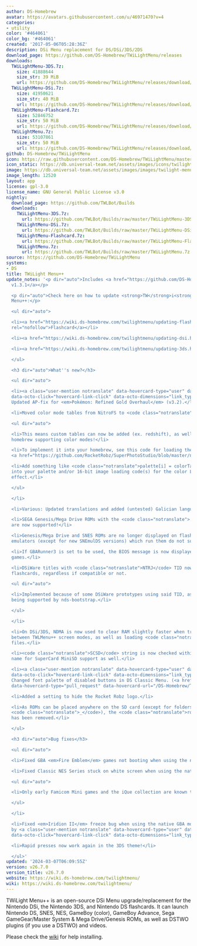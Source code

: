 ```yaml
---
author: DS-Homebrew
avatar: https://avatars.githubusercontent.com/u/46971470?v=4
categories:
- utility
color: '#464061'
color_bg: '#464061'
created: '2017-05-06T05:28:36Z'
description: DSi Menu replacement for DS/DSi/3DS/2DS
download_page: https://github.com/DS-Homebrew/TWiLightMenu/releases
downloads:
  TWiLightMenu-3DS.7z:
    size: 41888644
    size_str: 39 MiB
    url: https://github.com/DS-Homebrew/TWiLightMenu/releases/download/v26.7.0/TWiLightMenu-3DS.7z
  TWiLightMenu-DSi.7z:
    size: 41950621
    size_str: 40 MiB
    url: https://github.com/DS-Homebrew/TWiLightMenu/releases/download/v26.7.0/TWiLightMenu-DSi.7z
  TWiLightMenu-Flashcard.7z:
    size: 52846752
    size_str: 50 MiB
    url: https://github.com/DS-Homebrew/TWiLightMenu/releases/download/v26.7.0/TWiLightMenu-Flashcard.7z
  TWiLightMenu.7z:
    size: 53107861
    size_str: 50 MiB
    url: https://github.com/DS-Homebrew/TWiLightMenu/releases/download/v26.7.0/TWiLightMenu.7z
github: DS-Homebrew/TWiLightMenu
icon: https://raw.githubusercontent.com/DS-Homebrew/TWiLightMenu/master/booter/Twilight%2B%2B-animated%20icon-fix.gif
icon_static: https://db.universal-team.net/assets/images/icons/twilight-menu.png
image: https://db.universal-team.net/assets/images/images/twilight-menu.png
image_length: 12520
layout: app
license: gpl-3.0
license_name: GNU General Public License v3.0
nightly:
  download_page: https://github.com/TWLBot/Builds
  downloads:
    TWiLightMenu-3DS.7z:
      url: https://github.com/TWLBot/Builds/raw/master/TWiLightMenu-3DS.7z
    TWiLightMenu-DSi.7z:
      url: https://github.com/TWLBot/Builds/raw/master/TWiLightMenu-DSi.7z
    TWiLightMenu-Flashcard.7z:
      url: https://github.com/TWLBot/Builds/raw/master/TWiLightMenu-Flashcard.7z
    TWiLightMenu.7z:
      url: https://github.com/TWLBot/Builds/raw/master/TWiLightMenu.7z
source: https://github.com/DS-Homebrew/TWiLightMenu
systems:
- DS
title: TWiLight Menu++
update_notes: '<p dir="auto">Includes <a href="https://github.com/DS-Homebrew/nds-bootstrap/releases/tag/v1.3.1">nds-bootstrap
  v1.3.1</a></p>

  <p dir="auto">Check here on how to update <strong>TW</strong>i<strong>L</strong>ight
  Menu++:</p>

  <ul dir="auto">

  <li><a href="https://wiki.ds-homebrew.com/twilightmenu/updating-flashcard.html"
  rel="nofollow">Flashcard</a></li>

  <li><a href="https://wiki.ds-homebrew.com/twilightmenu/updating-dsi.html" rel="nofollow">DSi</a></li>

  <li><a href="https://wiki.ds-homebrew.com/twilightmenu/updating-3ds.html" rel="nofollow">3DS</a></li>

  </ul>

  <h3 dir="auto">What''s new?</h3>

  <ul dir="auto">

  <li><a class="user-mention notranslate" data-hovercard-type="user" data-hovercard-url="/users/DeadSkullzJr/hovercard"
  data-octo-click="hovercard-link-click" data-octo-dimensions="link_type:self" href="https://github.com/DeadSkullzJr">@DeadSkullzJr</a>:
  Updated AP-fix for <em>Pokémon: Refined Gold Overhaul</em> (v3.2).</li>

  <li>Moved color mode tables from NitroFS to <code class="notranslate">sd:/_nds/colorLut/</code>.

  <ul dir="auto">

  <li>This means custom tables can now be added (ex. redshift), as well as your own
  homebrew supporting color modes!</li>

  <li>To implement it into your homebrew, see this code for loading the LUT file:
  <a href="https://github.com/RocketRobz/SuperPhotoStudio/blob/master/nds/arm9/source/gui.cpp#L142">https://github.com/RocketRobz/SuperPhotoStudio/blob/master/nds/arm9/source/gui.cpp#L142</a></li>

  <li>Add something like <code class="notranslate">palette[i] = colorTable[palette[i]];</code>
  into your palette and/or 16-bit image loading code(s) for the color LUT to take
  effect.</li>

  </ul>

  </li>

  <li>Various: Updated translations and added (untested) Galician language!</li>

  <li>SEGA Genesis/Mega Drive ROMs with the <code class="notranslate">.md</code> extension
  are now supported!</li>

  <li>Genesis/Mega Drive and SNES ROMs are no longer displayed on flashcards, as the
  emulators (except for new SNEmulDS versions) which run them do not support arguments.</li>

  <li>If GBARunner3 is set to be used, the BIOS message is now displayed for all GBA
  games.</li>

  <li>DSiWare titles with <code class="notranslate">NTRJ</code> TID now launch on
  flashcards, regardless if compatible or not.

  <ul dir="auto">

  <li>Implemented because of some DSiWare prototypes using said TID, as well as some
  being supported by nds-bootstrap.</li>

  </ul>

  </li>

  <li>On DSi/3DS, NDMA is now used to clear RAM slightly faster when transitioning
  between TWLMenu++ screen modes, as well as loading <code class="notranslate">.nds</code>
  files.</li>

  <li><code class="notranslate">SCSD</code> string is now checked within the DLDI
  name for SuperCard MiniSD support as well.</li>

  <li><a class="user-mention notranslate" data-hovercard-type="user" data-hovercard-url="/users/DieGo367/hovercard"
  data-octo-click="hovercard-link-click" data-octo-dimensions="link_type:self" href="https://github.com/DieGo367">@DieGo367</a>:
  Changed font palette of disabled buttons in DS Classic Menu. (<a href="https://github.com/DS-Homebrew/TWiLightMenu/issues/2358"
  data-hovercard-type="pull_request" data-hovercard-url="/DS-Homebrew/TWiLightMenu/pull/2358/hovercard">#2358</a>)</li>

  <li>Added a setting to hide the Rocket Robz logo.</li>

  <li>As ROMs can be placed anywhere on the SD card (except for folders starting with
  <code class="notranslate">_</code>), the <code class="notranslate">roms</code> folder
  has been removed.</li>

  </ul>

  <h3 dir="auto">Bug fixes</h3>

  <ul dir="auto">

  <li>Fixed GBA <em>Fire Emblem</em> games not booting when using the native GBA mode.</li>

  <li>Fixed Classic NES Series stuck on white screen when using the native GBA mode.

  <ul dir="auto">

  <li>Only early Famicom Mini games and the iQue collection are known to boot properly.</li>

  </ul>

  </li>

  <li>Fixed <em>Iridion II</em> freeze bug when using the native GBA mode. (Patch
  by <a class="user-mention notranslate" data-hovercard-type="user" data-hovercard-url="/users/Dartz150/hovercard"
  data-octo-click="hovercard-link-click" data-octo-dimensions="link_type:self" href="https://github.com/Dartz150">@Dartz150</a>)</li>

  <li>Rapid presses now work again in the 3DS theme!</li>

  </ul>'
updated: '2024-03-07T06:09:55Z'
version: v26.7.0
version_title: v26.7.0
website: https://wiki.ds-homebrew.com/twilightmenu/
wiki: https://wiki.ds-homebrew.com/twilightmenu/
---
```

TWiLight Menu++ is an open-source DSi Menu upgrade/replacement for the Nintendo DSi, the Nintendo 3DS, and Nintendo DS flashcards. It can launch Nintendo DS, SNES, NES, GameBoy (color), GameBoy Advance, Sega GameGear/Master System & Mega Drive/Genesis ROMs, as well as DSTWO plugins (if you use a DSTWO) and videos.

Please check the [wiki](https://wiki.ds-homebrew.com/twilightmenu/) for help installing.